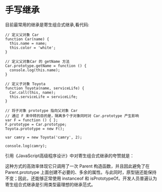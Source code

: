 # 手写继承

目前最常用的继承是寄生组合式继承,看代码:

```
// 定义父对象 Car
function Car(name) {
  this.name = name;
  this.color = 'white';
}

// 定义父对象Car 的 getName 方法
Car.prototype.getName = function () {
  console.log(this.name);
}

// 定义子对象 Toyota
function Toyota(name, serviceLife) {
  Car.call(this, name);
  this.serviceLife = serviceLife;
}

// 将子对象 prototype 指向父对象 Car
// 通过 F 来中转的目的是，隔离多个子对象同时对 Car.prototype 产生影响
var F = function () { };
F.prototype = Car.prototype;
Toyota.prototype = new F();

var camry = new Toyota('camry', 2);

console.log(camry);
```

引用《JavaScript高级程序设计》中对寄生组合式继承的夸赞就是：

这种方式的高效率体现它只调用了一次 Parent 构造函数，并且因此避免了在 Parent.prototype 上面创建不必要的、多余的属性。与此同时，原型链还能保持不变；因此，还能够正常使用 instanceof 和 isPrototypeOf。开发人员普遍认为寄生组合式继承是引用类型最理想的继承范式。
